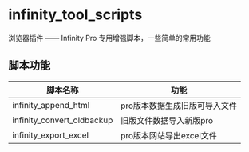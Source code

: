 # infinity_tool_scripts
浏览器插件 —— Infinity Pro 专用增强脚本，一些简单的常用功能



## 脚本功能

| 脚本名称                   | 功能                          |
| -------------------------- | ----------------------------- |
| infinity_append_html       | pro版本数据生成旧版可导入文件 |
| infinity_convert_oldbackup | 旧版文件数据导入新版pro       |
| infinity_export_excel      | pro版本网站导出excel文件      |
